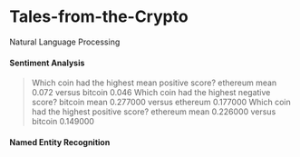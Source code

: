 # Tales-from-the-Crypto
Natural Language Processing

#### Sentiment Analysis

> Which coin had the highest mean positive score?
>ethereum mean 0.072 versus bitcoin 0.046
> Which coin had the highest negative score?
>bitcoin mean 0.277000	 versus ethereum 0.177000
> Which coin had the highest positive score?
>ethereum mean 0.226000 versus bitcoin 0.149000




#### Named Entity Recognition

